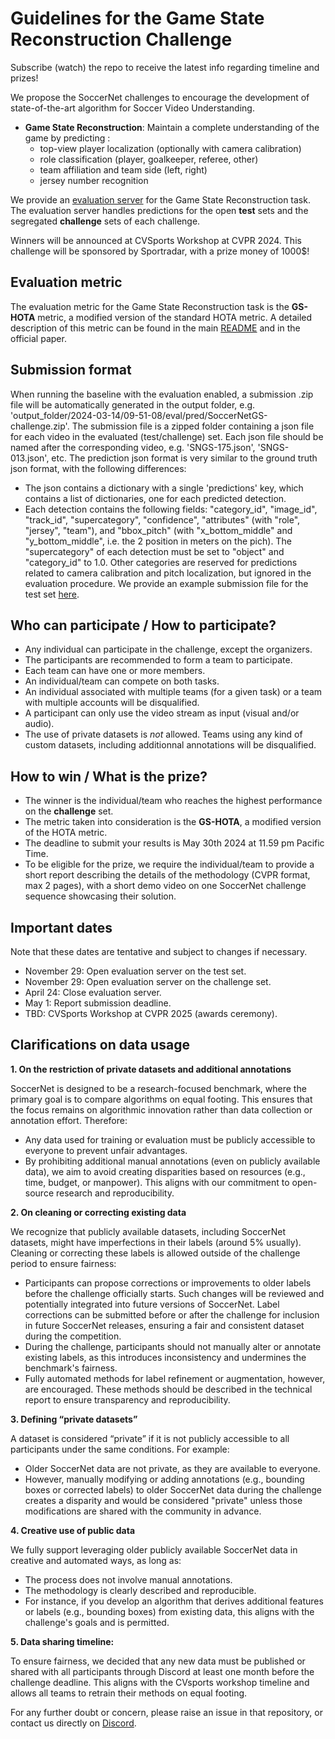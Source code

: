 # Guidelines for the Game State Reconstruction Challenge

Subscribe (watch) the repo to receive the latest info regarding timeline and prizes!

We propose the SoccerNet challenges to encourage the development of state-of-the-art algorithm for Soccer Video Understanding.

 - **Game State Reconstruction**: Maintain a complete understanding of the game by predicting : 
   - top-view player localization (optionally with camera calibration)
   - role classification (player, goalkeeper, referee, other)
   - team affiliation and team side (left, right)
   - jersey number recognition

We provide an [evaluation server](https://eval.ai/web/challenges/challenge-page/2251/overview) for the Game State Reconstruction task. 
The evaluation server handles predictions for the open **test** sets and the segregated **challenge** sets of each challenge.

Winners will be announced at CVSports Workshop at CVPR 2024.
This challenge will be sponsored by Sportradar, with a prize money of 1000$!

## Evaluation metric
   The evaluation metric for the Game State Reconstruction task is the **GS-HOTA** metric, a modified version of the standard HOTA metric.
   A detailed description of this metric can be found in the main [README](sn-gamestate/README.md) and in the official paper.

## Submission format
   When running the baseline with the evaluation enabled, a submission .zip file will be automatically generated in the output folder, e.g. 'output_folder/2024-03-14/09-51-08/eval/pred/SoccerNetGS-challenge.zip'. 
   The submission file is a zipped folder containing a json file for each video in the evaluated (test/challenge) set.
   Each json file should be named after the corresponding video, e.g. 'SNGS-175.json', 'SNGS-013.json', etc.
   The prediction json format is very similar to the ground truth json format, with the following differences:
   - The json contains a dictionary with a single 'predictions' key, which contains a list of dictionaries, one for each predicted detection.
   - Each detection contains the following fields: "category_id", "image_id", "track_id", "supercategory", "confidence", "attributes" (with "role", "jersey", "team"), and "bbox_pitch" (with "x_bottom_middle" and "y_bottom_middle", i.e. the 2 position in meters on the pich).
   The "supercategory" of each detection must be set to "object" and "category_id" to 1.0.
   Other categories are reserved for predictions related to camera calibration and pitch localization, but ignored in the evaluation procedure.
   We provide an example submission file for the test set [here](examples_predictions/SoccerNetGS-test.zip).

## Who can participate / How to participate?

 - Any individual can participate in the challenge, except the organizers.
 - The participants are recommended to form a team to participate.
 - Each team can have one or more members. 
 - An individual/team can compete on both tasks.
 - An individual associated with multiple teams (for a given task) or a team with multiple accounts will be disqualified.
 - A participant can only use the video stream as input (visual and/or audio).
 - The use of private datasets is *not* allowed. Teams using any kind of custom datasets, including additionnal annotations will be disqualified.

## How to win / What is the prize?

 - The winner is the individual/team who reaches the highest performance on the **challenge** set.
 - The metric taken into consideration is the **GS-HOTA**, a modified version of the HOTA metric.
 - The deadline to submit your results is May 30th 2024 at 11.59 pm Pacific Time.
 - To be eligible for the prize, we require the individual/team to provide a short report describing the details of the methodology (CVPR format, max 2 pages), with a short demo video on one SoccerNet challenge sequence showcasing their solution.


## Important dates

Note that these dates are tentative and subject to changes if necessary.
- November 29: Open evaluation server on the test set.
- November 29: Open evaluation server on the challenge set.
- April 24: Close evaluation server.
- May 1: Report submission deadline.
- TBD: CVSports Workshop at CVPR 2025 (awards ceremony).

## Clarifications on data usage

**1. On the restriction of private datasets and additional annotations**

SoccerNet is designed to be a research-focused benchmark, where the primary goal is to compare algorithms on equal footing. This ensures that the focus remains on algorithmic innovation rather than data collection or annotation effort. Therefore:
* Any data used for training or evaluation must be publicly accessible to everyone to prevent unfair advantages.
* By prohibiting additional manual annotations (even on publicly available data), we aim to avoid creating disparities based on resources (e.g., time, budget, or manpower). This aligns with our commitment to open-source research and reproducibility.

**2. On cleaning or correcting existing data**

We recognize that publicly available datasets, including SoccerNet datasets, might have imperfections in their labels (around 5% usually). Cleaning or correcting these labels is allowed outside of the challenge period to ensure fairness:
* Participants can propose corrections or improvements to older labels before the challenge officially starts. Such changes will be reviewed and potentially integrated into future versions of SoccerNet. Label corrections can be submitted before or after the challenge for inclusion in future SoccerNet releases, ensuring a fair and consistent dataset during the competition.
* During the challenge, participants should not manually alter or annotate existing labels, as this introduces inconsistency and undermines the benchmark's fairness.
* Fully automated methods for label refinement or augmentation, however, are encouraged. These methods should be described in the technical report to ensure transparency and reproducibility.

**3. Defining “private datasets”**

A dataset is considered “private” if it is not publicly accessible to all participants under the same conditions. For example:
* Older SoccerNet data are not private, as they are available to everyone.
* However, manually modifying or adding annotations (e.g., bounding boxes or corrected labels) to older SoccerNet data during the challenge creates a disparity and would be considered "private" unless those modifications are shared with the community in advance.

**4. Creative use of public data**

We fully support leveraging older publicly available SoccerNet data in creative and automated ways, as long as:
* The process does not involve manual annotations.
* The methodology is clearly described and reproducible.
* For instance, if you develop an algorithm that derives additional features or labels (e.g., bounding boxes) from existing data, this aligns with the challenge's goals and is permitted.

**5. Data sharing timeline:**

To ensure fairness, we decided that any new data must be published or shared with all participants through Discord at least one month before the challenge deadline. This aligns with the CVsports workshop timeline and allows all teams to retrain their methods on equal footing.


For any further doubt or concern, please raise an issue in that repository, or contact us directly on [Discord](https://discord.gg/SM8uHj9mkP).
